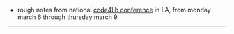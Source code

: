- rough notes from national [code4lib conference](https://code4lib.org/conference/2017/) in LA, from monday march 6 through thursday march 9

---
